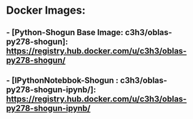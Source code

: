 # Docker Images:

## - [Python-Shogun Base Image: c3h3/oblas-py278-shogun]: https://registry.hub.docker.com/u/c3h3/oblas-py278-shogun/
## - [IPythonNotebbok-Shogun : c3h3/oblas-py278-shogun-ipynb/]: https://registry.hub.docker.com/u/c3h3/oblas-py278-shogun-ipynb/
